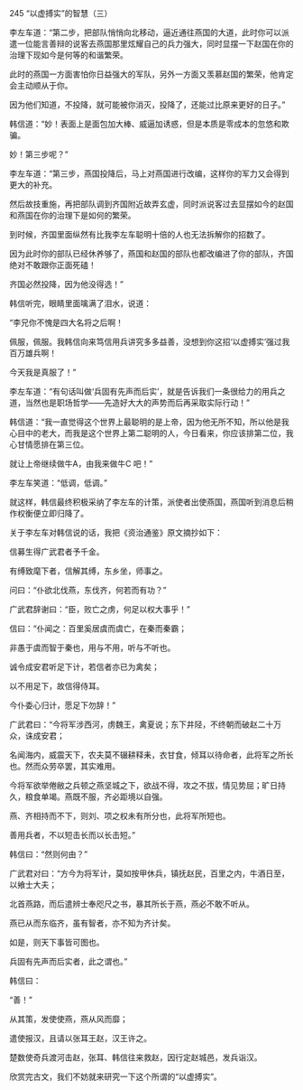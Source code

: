 245 “以虚搏实”的智慧（三）



李左车道：“第二步，把部队悄悄向北移动，逼近通往燕国的大道，此时你可以派遣一位能言善辩的说客去燕国那里炫耀自己的兵力强大，同时显摆一下赵国在你的治理下现如今是何等的和谐繁荣。

此时的燕国一方面害怕你日益强大的军队，另外一方面又羡慕赵国的繁荣，他肯定会主动顺从于你。

因为他们知道，不投降，就可能被你消灭，投降了，还能过比原来更好的日子。”



韩信道：“妙！表面上是面包加大棒、威逼加诱惑，但是本质是零成本的忽悠和欺骗。

妙！第三步呢？”

李左车道：“第三步，燕国投降后，马上对燕国进行改编，这样你的军力又会得到更大的补充。

然后故技重施，再把部队调到齐国附近故弄玄虚，同时派说客过去显摆如今的赵国和燕国在你的治理下是如何的繁荣。

到时候，齐国里面纵然有比我李左车聪明十倍的人也无法拆解你的招数了。

因为此时你的部队已经休养够了，燕国和赵国的部队也都改编进了你的部队，齐国绝对不敢跟你正面死磕！

齐国必然投降，因为他没得选！”



韩信听完，眼睛里面噙满了泪水，说道：

“李兄你不愧是四大名将之后啊！

佩服，佩服。我韩信向来笃信用兵讲究多多益善，没想到你这招‘以虚搏实’强过我百万雄兵啊！

今天我是真服了！”

李左车道：“有句话叫做‘兵固有先声而后实’，就是告诉我们一条很给力的用兵之道，当然也是职场哲学——先造好大大的声势而后再采取实际行动！”

韩信道：“我一直觉得这个世界上最聪明的是上帝，因为他无所不知，所以他是我心目中的老大，而我是这个世界上第二聪明的人，今日看来，你应该排第二位，我心甘情愿排在第三位。

就让上帝继续做牛A，由我来做牛C 吧！”

李左车笑道：“低调，低调。”



就这样，韩信最终积极采纳了李左车的计策，派使者出使燕国，燕国听到消息后稍作权衡便立即归降了。

关于李左车对韩信说的话，我把《资治通鉴》原文摘抄如下：

信募生得广武君者予千金。

有缚致麾下者，信解其缚，东乡坐，师事之。

问曰：“仆欲北伐燕，东伐齐，何若而有功？”

广武君辞谢曰：“臣，败亡之虏，何足以权大事乎！”

信曰：“仆闻之：百里奚居虞而虞亡，在秦而秦霸；

非愚于虞而智于秦也，用与不用，听与不听也。

诚令成安君听足下计，若信者亦已为禽矣；

以不用足下，故信得侍耳。

今仆委心归计，愿足下勿辞！”

广武君曰：“今将军涉西河，虏魏王，禽夏说；东下井陉，不终朝而破赵二十万众，诛成安君；

名闻海内，威震天下，农夫莫不辍耕释耒，衣甘食，倾耳以待命者，此将军之所长也。然而众劳卒罢，其实难用。

今将军欲举倦敝之兵顿之燕坚城之下，欲战不得，攻之不拔，情见势屈；旷日持久，粮食单竭。燕既不服，齐必距境以自强。

燕、齐相持而不下，则刘、项之权未有所分也，此将军所短也。

善用兵者，不以短击长而以长击短。”

韩信曰：“然则何由？”

广武君对曰：“方今为将军计，莫如按甲休兵，镇抚赵民，百里之内，牛酒日至，以飨士大夫；

北首燕路，而后遣辨士奉咫尺之书，暴其所长于燕，燕必不敢不听从。

燕已从而东临齐，虽有智者，亦不知为齐计矣。

如是，则天下事皆可图也。

兵固有先声而后实者，此之谓也。”

韩信曰：

“善！” 

从其策，发使使燕，燕从风而靡；

遣使报汉，且请以张耳王赵，汉王许之。

楚数使奇兵渡河击赵，张耳、韩信往来救赵，因行定赵城邑，发兵诣汉。



欣赏完古文，我们不妨就来研究一下这个所谓的“以虚搏实”。

